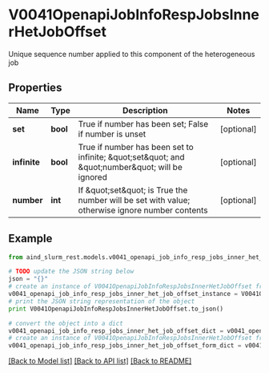 # V0041OpenapiJobInfoRespJobsInnerHetJobOffset

Unique sequence number applied to this component of the heterogeneous job

## Properties

Name | Type | Description | Notes
------------ | ------------- | ------------- | -------------
**set** | **bool** | True if number has been set; False if number is unset | [optional] 
**infinite** | **bool** | True if number has been set to infinite; \&quot;set\&quot; and \&quot;number\&quot; will be ignored | [optional] 
**number** | **int** | If \&quot;set\&quot; is True the number will be set with value; otherwise ignore number contents | [optional] 

## Example

```python
from aind_slurm_rest.models.v0041_openapi_job_info_resp_jobs_inner_het_job_offset import V0041OpenapiJobInfoRespJobsInnerHetJobOffset

# TODO update the JSON string below
json = "{}"
# create an instance of V0041OpenapiJobInfoRespJobsInnerHetJobOffset from a JSON string
v0041_openapi_job_info_resp_jobs_inner_het_job_offset_instance = V0041OpenapiJobInfoRespJobsInnerHetJobOffset.from_json(json)
# print the JSON string representation of the object
print V0041OpenapiJobInfoRespJobsInnerHetJobOffset.to_json()

# convert the object into a dict
v0041_openapi_job_info_resp_jobs_inner_het_job_offset_dict = v0041_openapi_job_info_resp_jobs_inner_het_job_offset_instance.to_dict()
# create an instance of V0041OpenapiJobInfoRespJobsInnerHetJobOffset from a dict
v0041_openapi_job_info_resp_jobs_inner_het_job_offset_form_dict = v0041_openapi_job_info_resp_jobs_inner_het_job_offset.from_dict(v0041_openapi_job_info_resp_jobs_inner_het_job_offset_dict)
```
[[Back to Model list]](../README.md#documentation-for-models) [[Back to API list]](../README.md#documentation-for-api-endpoints) [[Back to README]](../README.md)


